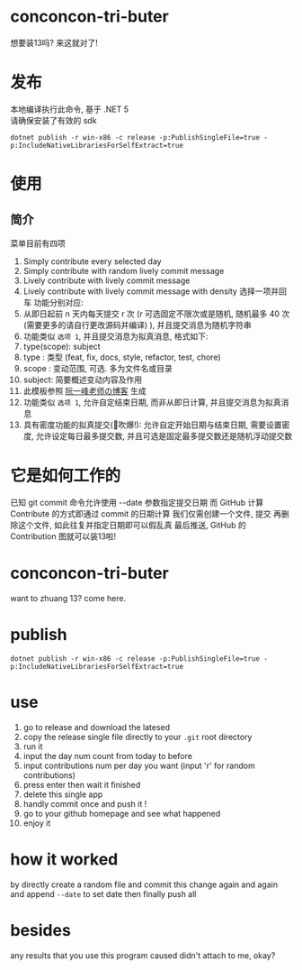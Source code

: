 # conconcon-tri-buter
想要装13吗? 来这就对了!

# 发布
本地编译执行此命令, 基于 .NET 5
<br>
请确保安装了有效的 sdk
``` PS
dotnet publish -r win-x86 -c release -p:PublishSingleFile=true -p:IncludeNativeLibrariesForSelfExtract=true
```

# 使用
## 简介
菜单目前有四项
1. Simply contribute every selected day
2. Simply contribute with random lively commit message
3. Lively contribute with lively commit message
4. Lively contribute with lively commit message with density
选择一项并回车
功能分别对应:
1. 从即日起前 n 天内每天提交 r 次 (r 可选固定不限次或是随机, 随机最多 40 次 (需要更多的请自行更改源码并编译) ), 并且提交消息为随机字符串
2. 功能类似 `选项 1`, 并且提交消息为拟真消息, 格式如下:
  1. type(scope): subject
  2. type   : 类型 (feat, fix, docs, style, refactor, test, chore)
  3. scope  : 变动范围, 可选. 多为文件名或目录
  4. subject: 简要概述变动内容及作用
  5. 此模板参照 [阮一峰老师の博客](http://www.ruanyifeng.com/blog/2016/01/commit_message_change_log.html) 生成
3. 功能类似 `选项 1`, 允许自定结束日期, 而非从即日计算, 并且提交消息为拟真消息
4. 具有密度功能的拟真提交(🎷吹爆!): 允许自定开始日期与结束日期, 需要设置密度, 允许设定每日最多提交数, 并且可选是固定最多提交数还是随机浮动提交数

# 它是如何工作的
已知 git commit 命令允许使用 --date 参数指定提交日期
而 GitHub 计算 Contribute 的方式即通过 commit 的日期计算
我们仅需创建一个文件, 提交
再删除这个文件, 如此往复并指定日期即可以假乱真
最后推送, GitHub 的 Contribution 图就可以装13啦!

# conconcon-tri-buter
want to zhuang 13? come here.

# publish
``` PS
dotnet publish -r win-x86 -c release -p:PublishSingleFile=true -p:IncludeNativeLibrariesForSelfExtract=true
```

# use
1. go to release and download the latesed
2. copy the release single file directly to your `.git` root directory
3. run it
4. input the day num count from today to before
5. input contributions num per day you want (input 'r' for random contributions)
6. press enter then wait it finished
7. delete this single app
8. handly commit once and push it !
9. go to your github homepage and see what happened
10. enjoy it

# how it worked
by directly create a random file and commit this change again and again
and append `--date` to set date
then finally push all

# besides
any results that you use this program caused didn't attach to me, okay?
